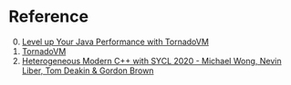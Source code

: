 # Reference

0. [Level up Your Java Performance with TornadoVM](https://www.infoq.com/articles/java-performance-tornadovm/)
0. [TornadoVM](https://www.tornadovm.org/)
0. [Heterogeneous Modern C++ with SYCL 2020 - Michael Wong, Nevin Liber, Tom Deakin & Gordon Brown](https://www.youtube.com/watch?v=5awOtaJw8XM)

